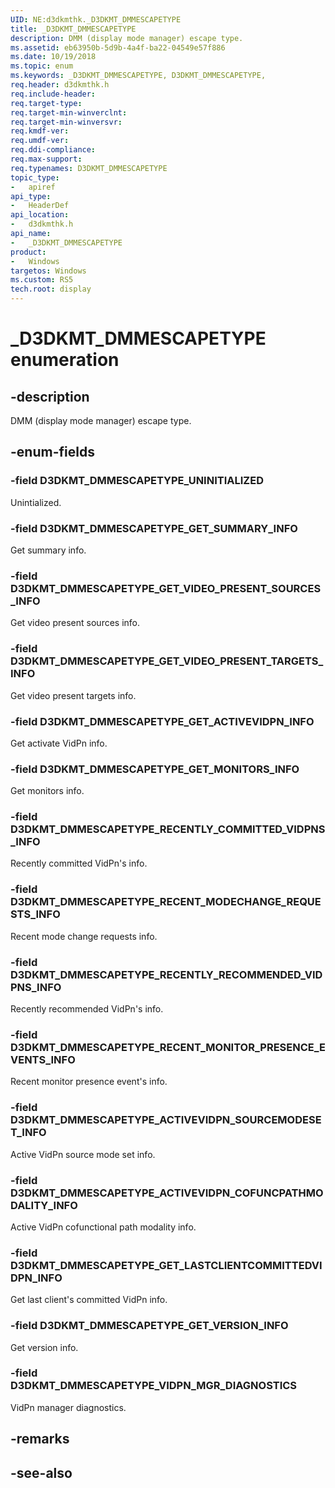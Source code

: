 ```yaml
---
UID: NE:d3dkmthk._D3DKMT_DMMESCAPETYPE
title: _D3DKMT_DMMESCAPETYPE
description: DMM (display mode manager) escape type.
ms.assetid: eb63950b-5d9b-4a4f-ba22-04549e57f886
ms.date: 10/19/2018
ms.topic: enum
ms.keywords: _D3DKMT_DMMESCAPETYPE, D3DKMT_DMMESCAPETYPE, 
req.header: d3dkmthk.h
req.include-header:
req.target-type:
req.target-min-winverclnt:
req.target-min-winversvr:
req.kmdf-ver:
req.umdf-ver:
req.ddi-compliance:
req.max-support:
req.typenames: D3DKMT_DMMESCAPETYPE
topic_type: 
-	apiref
api_type: 
-	HeaderDef
api_location: 
-	d3dkmthk.h
api_name: 
-	_D3DKMT_DMMESCAPETYPE
product:
-	Windows
targetos: Windows
ms.custom: RS5
tech.root: display
---
```


# _D3DKMT_DMMESCAPETYPE enumeration

## -description

DMM (display mode manager) escape type.

## -enum-fields

### -field D3DKMT_DMMESCAPETYPE_UNINITIALIZED 

Unintialized.

### -field D3DKMT_DMMESCAPETYPE_GET_SUMMARY_INFO 

Get summary info.

### -field D3DKMT_DMMESCAPETYPE_GET_VIDEO_PRESENT_SOURCES_INFO 

Get video present sources info.

### -field D3DKMT_DMMESCAPETYPE_GET_VIDEO_PRESENT_TARGETS_INFO 

Get video present targets info.

### -field D3DKMT_DMMESCAPETYPE_GET_ACTIVEVIDPN_INFO 

Get activate VidPn info.

### -field D3DKMT_DMMESCAPETYPE_GET_MONITORS_INFO 

Get monitors info.

### -field D3DKMT_DMMESCAPETYPE_RECENTLY_COMMITTED_VIDPNS_INFO 

Recently committed VidPn's info.

### -field D3DKMT_DMMESCAPETYPE_RECENT_MODECHANGE_REQUESTS_INFO 

Recent mode change requests info.

### -field D3DKMT_DMMESCAPETYPE_RECENTLY_RECOMMENDED_VIDPNS_INFO 

Recently recommended VidPn's info.

### -field D3DKMT_DMMESCAPETYPE_RECENT_MONITOR_PRESENCE_EVENTS_INFO 

Recent monitor presence event's info.

### -field D3DKMT_DMMESCAPETYPE_ACTIVEVIDPN_SOURCEMODESET_INFO 

Active VidPn source mode set info.

### -field D3DKMT_DMMESCAPETYPE_ACTIVEVIDPN_COFUNCPATHMODALITY_INFO 

Active VidPn cofunctional path modality info.

### -field D3DKMT_DMMESCAPETYPE_GET_LASTCLIENTCOMMITTEDVIDPN_INFO 

Get last client's committed VidPn info.

### -field D3DKMT_DMMESCAPETYPE_GET_VERSION_INFO 

Get version info.

### -field D3DKMT_DMMESCAPETYPE_VIDPN_MGR_DIAGNOSTICS 

VidPn manager diagnostics.

## -remarks

## -see-also
